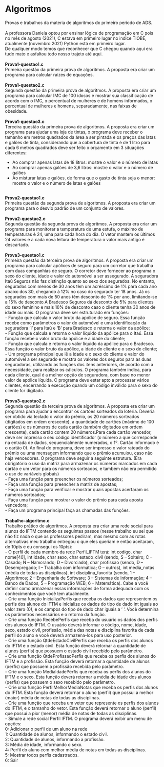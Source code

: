 # Algoritmos
Provas e trabalhos da materia de algoritmos do primeiro período de ADS.<br>
<br>
A professora Daniela optou por ensinar lógica de programação em C pois no mês de agosto (2021), C estava em primeiro lugar no indice TIOBE, atualmente (novembro 2021) Python está em primeiro lugar.
<br>
De qualquer modo temos que reconhecer que C chegou quando aqui era tudo mato e asfaltou todo nosso trajeto até aqui.<br>
<br>
<strong>Prova1-questao1.c</strong><br>
Primeira questão da primeira prova de algoritmos. A proposta era criar um programa para calcular raizes de equações.<br>
<br>
<strong>Prova1-questao2.c</strong><br>
Segunda questão da primeira prova de algoritmos. A proposta era criar um programa para calcular IMC de 100 idosos e mostrar sua classificação de acordo com o IMC, o percentual de mulheres e de homens informados, o percentual de mulheres e homens, separadamente, nas faixas de obesidade.<br>
<br>
<strong>Prova1-questao3.c</strong><br>
Terceira questão da primeira prova de algoritmos. A proposta era criar um programa para ajudar uma loja de tintas, o programa deve receber o tamanho em metros quadrados da área a ser pintada e os preços das latas e galões de tinta, considerando que a cobertura de tinta é de 1 litro para cada 6 metros quadrados deve ser feito o orçamento em 3 situações diferentes:<br>
- Ao comprar apenas latas de 18 litros: mostre o valor e o número de latas<br>
- Ao comprar apenas galões de 3,6 litros: mostre o valor e o número de galões<br>
- Ao misturar latas e galões, de forma que o gasto de tinta seja o menor: mostre o valor e o número de latas e galões<br>
<br>
<strong>Prova2-questao1.c</strong><br>
Primeira questão da segunda prova de algoritmos. A proposta era criar um programa para o desvio padrão de um conjunto de valores.<br>
<br>
<strong>Prova2-questao2.c</strong><br>
Segunda questão da segunda prova de algoritmos. A proposta era criar um programa para monitorar a temperatura de uma estufa, o máximo de temperaturas é 24, uma para cada hora do dia. O vetor mantem os últimos 24 valores e a cada nova leitura de temperatura o valor mais antigo é descartado.<br>
<br>
<strong>Prova3-questao1.c</strong><br>
Primeira questão da terceira prova de algoritmos. A proposta era criar um programa para calcular apólices de seguro para um corretor que trabalha com duas companhias de seguro. O corretor deve fornecer ao programa o sexo do cliente, idade e valor do automóvel a ser assegurado. A seguradora Itaú Seguros não faz distinção quanto ao sexo dos segurados. No entanto, segurados com menos de 30 anos têm um acréscimo de 1% para cada ano abaixo dos 30, chegando à 12% no caso do segurado ter 18 anos. Já os segurados com mais de 50 anos têm desconto de 1% por ano, limitando-se a 15% de desconto.A Bradesco Seguros dá desconto de 5% para clientes do sexo feminino e mais 10% de desconto caso o cliente tenha 30 anos de idade ou mais. O programa deve ser estruturado em funções:<br>
- Função que calcula o valor bruto da apólice de seguro. Essa função recebe como parâmetros o valor do automóvel e uma identificação da seguradora ‘I’ para Itaú e ‘B’ para Bradesco e retorna o valor da apólice;<br>
- Função que calcula e retorna o valor líquido da apólice para o Itaú. Essa função recebe o valor bruto da apólice e a idade do cliente;<br>
- Função que calcula e retorna o valor líquido da apólice para o Bradesco. Essa função o valor bruto da apólice, a idade do cliente e o sexo do cliente;<br>
- Um programa principal que lê a idade e o sexo do cliente e valor do automóvel a ser segurado e mostra os valores dos seguros para as duas seguradoras, utilizando as funções dos itens anteriores, de acordo com a necessidade, para realizar os cálculos. O programa também indica, para cada cliente, qual é a melhor opção de seguradora, com base no menor valor de apólice líquida. O programa deve estar apto a processar vários clientes, encerrando a execução quando um código inválido para o sexo do cliente for digitado.<br>
<br>
<strong>Prova3-questao2.c</strong><br>
Segunda questão da terceira prova de algoritmos. A proposta era criar um programa para ajudar a encontrar os cartões sorteados da loteria. Deveria ser obtido via teclado o valor do prêmio, os 20 números sorteados (digitados em ordem crescente), a quantidade de cartões (máximo de 100 cartões) e os números de cada cartão (também digitados em ordem crescente), cada cartão contem 20 números.Para cada cartão vencedor, deve ser impresso o seu código identificador (o número a que corresponde na entrada de dados, sequencialmente numerados, o 1º. Cartão informado é o cartão 0). Ao final do programa, deve ser impresso o valor rateado do prêmio ou uma mensagem informando que o prêmio acumulou, caso não haja vencedores. O programa deve seguir a seguinte estrutura. (Era obrigatório o uso da matriz para armazenar os números marcados em cada cartão e um vetor para os números sorteados, e também não era permitido o uso de variáveis globais)<br>
- Faça uma função para preencher os números sorteados;<br>
- Faça uma função para preencher a matriz de apostas;<br>
- Faça uma função para verificar e mostrar quais apostas acertaram os números sorteados;<br>
- Faça uma função para mostrar o valor do prêmio para cada aposta vencedora;<br>
- Faça um programa principal faça as chamadas das funções.<br>
<br>
<strong>Trabalho-algoritmo.c</strong><br>
Trabalho prático de algoritmos. A proposta era criar uma rede social para alunos do IFTM contendo os seguintes passos (nesse trabalho eu sei que não fiz nada o que os professores pediram, mas mesmo com as rotas alternativas meu trabalho entregou o que eles queriam e então aceitaram, de 10pts e eu consegui os 10pts):<br>
- O perfil de cada membro da rede Perfil_IFTM terá: int codigo, char nome[40], int idade, char sexo, char estado_civil (sendo, S – Solteiro; C – Casado; N – Namorando; D – Divorciado), char profissao (sendo, D – Desempregado; I – Trabalha com informática; O – outros), int media_notas (média de todas as disciplinas), int disciplina_favorita (sendo, 1 – Algoritmos; 2 – Engenharia de Software; 3 – Sistemas de Informação; 4 – Banco de Dados; 5 – Programação WEB; 6 – Matemática). Cabe a você definir como armazenar essas informações de forma adequada com os conhecimentos que você tem atualmente.<br>
- Crie uma função InicializaPerfis que receba os dados que representem os perfis dos alunos do IFTM e inicialize os dados do tipo de dado int iguais ao valor zero (0), e os campos do tipo de dado char iguais a ‘ ‘. Você determina os parâmetros necessários e o retorno da função.<br>
- Crie uma função RecebePerfis que receba do usuário os dados dos perfis dos alunos do IFTM. O usuário deverá informar o código, nome, idade, sexo, estado civil, profissão, média das notas e disciplina favorita de cada perfil do aluno e você deverá armazena-los para uso posterior.<br>
- Crie uma função QtdeEstadoCivilPerfis que receba os perfis dos alunos do IFTM e o estado civil. Esta função deverá retornar a quantidade de alunos (perfis) que possuem o estado civil recebido pelo parâmetro.<br>
- Crie uma função QtdeProfissaoPerfis que receba os perfis dos alunos do IFTM e a profissão. Esta função deverá retornar a quantidade de alunos (perfis) que possuem a profissão recebida pelo parâmetro.<br>
- Crie uma função MediaIdadePerfis que receba os perfis dos alunos do IFTM e o sexo. Esta função deverá retornar a média de idade dos alunos (perfis) que possuem o sexo recebido pelo parâmetro.<br>
- Crie uma função PerfilMelhorMediaNotas que receba os perfis dos alunos do IFTM. Esta função deverá retornar o aluno (perfil) que possui a melhor (maior) média de notas de todas as disciplinas.<br>
- Crie uma função que receba um vetor que represente os perfis dos alunos do IFTM, e o tamanho do vetor. Esta função deverá retornar o aluno (perfil) que possui a pior (menor) média de notas de todas as disciplinas.<br>
- Simule a rede social Perfil IFTM. O programa deverá exibir um menu de opções:<br>
	0: Adicionar o perfil de um aluno na rede<br>
	1: Quantidade de alunos, informando o estado civil.<br>
	2: Quantidade de alunos, informando a profissão.<br>
	3: Média de idade, informando o sexo.<br>
	4: Perfil do aluno com melhor média de notas em todas as disciplinas.<br>
	5: Mostrar todos perfis cadastrados.<br>
	6: Sair<br>
